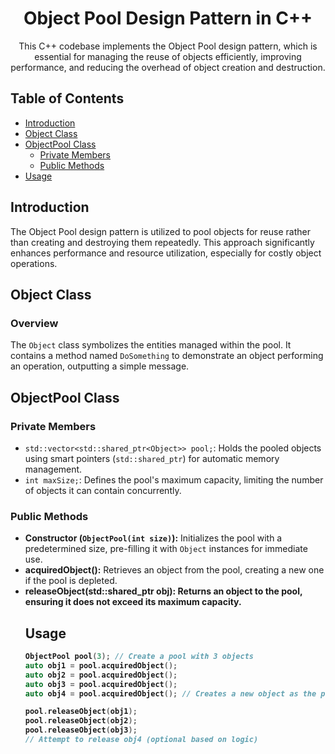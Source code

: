 <h1 align="center">Object Pool Design Pattern in C++</h1>

<p align="center">
This C++ codebase implements the Object Pool design pattern, which is essential for managing the reuse of objects efficiently, improving performance, and reducing the overhead of object creation and destruction.
</p>

## Table of Contents
- [Introduction](#introduction)
- [Object Class](#object-class)
- [ObjectPool Class](#objectpool-class)
  - [Private Members](#private-members)
  - [Public Methods](#public-methods)
- [Usage](#usage)

## Introduction
The Object Pool design pattern is utilized to pool objects for reuse rather than creating and destroying them repeatedly. This approach significantly enhances performance and resource utilization, especially for costly object operations.

## Object Class
### Overview
The `Object` class symbolizes the entities managed within the pool. It contains a method named `DoSomething` to demonstrate an object performing an operation, outputting a simple message.

## ObjectPool Class
### Private Members
- `std::vector<std::shared_ptr<Object>> pool;`: Holds the pooled objects using smart pointers (`std::shared_ptr`) for automatic memory management.
- `int maxSize;`: Defines the pool's maximum capacity, limiting the number of objects it can contain concurrently.

### Public Methods
- **Constructor (`ObjectPool(int size)`):** Initializes the pool with a predetermined size, pre-filling it with `Object` instances for immediate use.
- **acquiredObject():** Retrieves an object from the pool, creating a new one if the pool is depleted.
- **releaseObject(std::shared_ptr<Object> obj):** Returns an object to the pool, ensuring it does not exceed its maximum capacity.

## Usage
```cpp
ObjectPool pool(3); // Create a pool with 3 objects
auto obj1 = pool.acquiredObject();
auto obj2 = pool.acquiredObject();
auto obj3 = pool.acquiredObject();
auto obj4 = pool.acquiredObject(); // Creates a new object as the pool is empty

pool.releaseObject(obj1);
pool.releaseObject(obj2);
pool.releaseObject(obj3);
// Attempt to release obj4 (optional based on logic)
